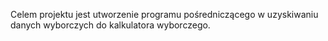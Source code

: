 Celem projektu jest utworzenie programu pośredniczącego w uzyskiwaniu danych wyborczych do kalkulatora wyborczego.
